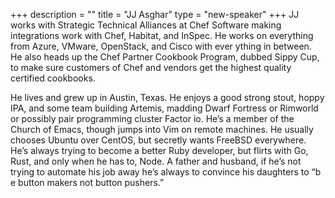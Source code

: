 +++
description = ""
title = "JJ Asghar"
type = "new-speaker"
+++
JJ works with Strategic Technical Alliances at Chef Software making integrations work with Chef, Habitat, and InSpec. He works on everything from Azure, VMware, OpenStack, and Cisco with ever
ything in between. He also heads up the Chef Partner Cookbook Program, dubbed Sippy Cup, to make sure customers of Chef and vendors get the highest quality certified cookbooks.

He lives and grew up in Austin, Texas. He enjoys a good strong stout, hoppy IPA, and some team building Artemis, madding Dwarf Fortress or Rimworld or possibly pair programming cluster Factor
io. He’s a member of the Church of Emacs, though jumps into Vim on remote machines. He usually chooses Ubuntu over CentOS, but secretly wants FreeBSD everywhere. He’s always trying to become 
a better Ruby developer, but flirts with Go, Rust, and only when he has to, Node. A father and husband, if he’s not trying to automate his job away he’s always to convince his daughters to “b
e button makers not button pushers.”